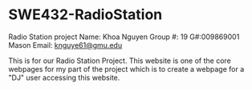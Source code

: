 # SWE432-RadioStation
Radio Station project 
Name: Khoa Nguyen
Group #: 19
G#:009869001
Mason Email: knguye61@gmu.edu

This is for our Radio Station Project. This website is one of the core webpages for my part of the project which is to create a webpage for a "DJ" user accessing this website.

